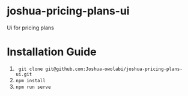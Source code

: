 # joshua-pricing-plans-ui
Ui for pricing plans 
# Installation Guide
1. ``` git clone git@github.com:Joshua-owolabi/joshua-pricing-plans-ui.git```
1. ``` npm install ```
3. ``` npm run serve ```
